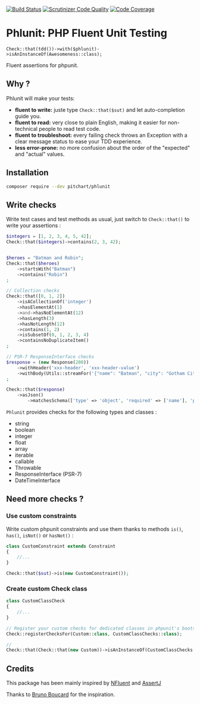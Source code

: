 [![Build Status](https://travis-ci.com/pitchart/phlunit.svg?branch=master)](https://travis-ci.com/pitchart/phlunit)
[![Scrutinizer Code Quality](https://scrutinizer-ci.com/g/pitchart/phlunit/badges/quality-score.png?b=master)](https://scrutinizer-ci.com/g/pitchart/phlunit/?branch=master)
[![Code Coverage](https://scrutinizer-ci.com/g/pitchart/phlunit/badges/coverage.png?b=master)](https://scrutinizer-ci.com/g/pitchart/phlunit/?branch=master)

# Phlunit: PHP Fluent Unit Testing

`Check::that(tdd())->with($phlunit)->isAnInstanceOf(Awesomeness::class);`

Fluent assertions for phpunit.

## Why ?

Phlunit will make your tests:

- **fluent to write:** juste type `Check::that($sut)` and let auto-completion guide you.
- **fluent to read:** very close to plain English, making it easier for non-technical people to read test code.
- **fluent to troubleshoot:** every failing check throws an Exception with a clear message status to ease your TDD experience.
- **less error-prone:** no more confusion about the order of the "expected" and "actual" values.

## Installation
```bash
composer require --dev pitchart/phlunit
```

## Write checks

Write test cases and test methods as usual, just switch to `Check::that()` to write your assertions :

```php
$integers = [1, 2, 3, 4, 5, 42];
Check::that($integers)->contains(2, 3, 42);


$heroes = "Batman and Robin";
Check::that($heroes)
    ->startsWith("Batman")
    ->contains("Robin")
;

// Collection checks
Check::that([0, 1, 2])
    ->isACollectionOf('integer')
    ->hasElementAt(1)
    ->and->hasNoElementAt(12)
    ->hasLength(3)
    ->hasNotLength(12)
    ->contains(1, 2)
    ->isSubsetOf(0, 1, 2, 3, 4)
    ->containsNoDuplicateItem()
;

// PSR-7 ResponseInterface checks
$response = (new Response(200))
    ->withHeader('xxx-header', 'xxx-header-value')
    ->withBody(Utils::streamFor('{"name": "Batman", "city": "Gotham City"}'))
;

Check::that($response)
    ->asJson()
        ->matchesSchema(['type' => 'object', 'required' => ['name'], 'properties' => ['name' => ['type' => 'string']]]);
```

`Phlunit` provides checks for the following types and classes :
 - string
 - boolean
 - integer
 - float
 - array
 - iterable
 - callable
 - Throwable
 - ResponseInterface (PSR-7)
 - DateTimeInterface

## Need more checks ?

### Use custom constraints

Write custom phpunit constraints and use them thanks to methods `is()`, `has()`, `isNot()` or `hasNot()` :

```php
class CustomConstraint extends Constraint
{
    //...
}

Check::that($sut)->is(new CustomConstraint());
```

### Create custom Check class

```php
class CustomClassCheck
{
    //...
}

// Register your custom checks for dedicated classes in phpunit's bootstrap file
Check::registerChecksFor(Custom::class, CustomClassChecks::class);

//
Check::that(Check::that(new Custom))->isAnInstanceOf(CustomClassChecks::class);
```


## Credits

This package has been mainly inspired by [NFluent](http://www.n-fluent.net/) and [AssertJ](https://joel-costigliola.github.io/assertj/)

Thanks to [Bruno Boucard](https://github.com/boucardbruno) for the inspiration.